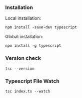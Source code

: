 ### Installation

Local installation:
```node
npm install -save-dev typescript
```

Global installation:
```node 
npm install -g typescript
```


### Version check
```node 
tsc --version
```


### Typescript File Watch
```node
tsc index.ts --watch
```

